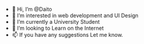 - 👋 Hi, I’m @Daito
- 👀 I’m interested in web development and UI Design
- 🌱 I’m currently a University Student 
- 💞️ I’m looking to Learn on the Internet
- 📫 If you have any suggestions Let me know. 

<!---
Daito-logs/Daito-logs is a ✨ special ✨ repository because its `README.md` (this file) appears on your GitHub profile.
You can click the Preview link to take a look at your changes.
--->
